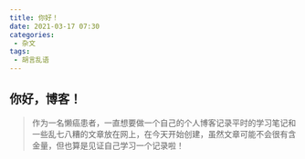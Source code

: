 ```yaml
---
title: 你好！
date: 2021-03-17 07:30
categories:
 - 杂文
tags:
 - 胡言乱语
---
```


## 你好，博客！
> 作为一名懒癌患者，一直想要做一个自己的个人博客记录平时的学习笔记和一些乱七八糟的文章放在网上，在今天开始创建，虽然文章可能不会很有含金量，但也算是见证自己学习一个记录啦！
